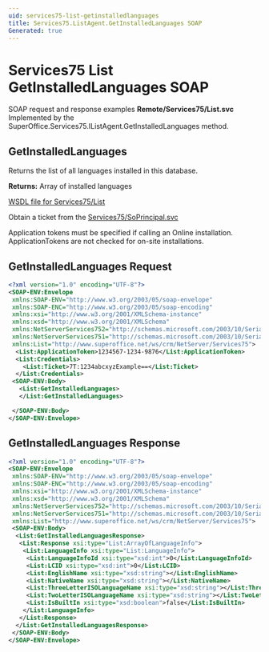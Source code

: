 ```yaml
---
uid: services75-list-getinstalledlanguages
title: Services75.ListAgent.GetInstalledLanguages SOAP
Generated: true
---
```


# Services75 List GetInstalledLanguages SOAP

SOAP request and response examples **Remote/Services75/List.svc**
Implemented by the <see cref="M:SuperOffice.Services75.IListAgent.GetInstalledLanguages">SuperOffice.Services75.IListAgent.GetInstalledLanguages</see> method.

## GetInstalledLanguages

Returns the list of all languages installed in this database.


**Returns:** Array of installed languages


[WSDL file for Services75/List](../Services75-List.md)

Obtain a ticket from the [Services75/SoPrincipal.svc](../SoPrincipal/SoPrincipal.md)

Application tokens must be specified if calling an Online installation. ApplicationTokens are not checked for on-site installations.

## GetInstalledLanguages Request

```xml
<?xml version="1.0" encoding="UTF-8"?>
<SOAP-ENV:Envelope
 xmlns:SOAP-ENV="http://www.w3.org/2003/05/soap-envelope"
 xmlns:SOAP-ENC="http://www.w3.org/2003/05/soap-encoding"
 xmlns:xsi="http://www.w3.org/2001/XMLSchema-instance"
 xmlns:xsd="http://www.w3.org/2001/XMLSchema"
 xmlns:NetServerServices752="http://schemas.microsoft.com/2003/10/Serialization/Arrays"
 xmlns:NetServerServices751="http://schemas.microsoft.com/2003/10/Serialization/"
 xmlns:List="http://www.superoffice.net/ws/crm/NetServer/Services75">
  <List:ApplicationToken>1234567-1234-9876</List:ApplicationToken>
  <List:Credentials>
    <List:Ticket>7T:1234abcxyzExample==</List:Ticket>
  </List:Credentials>
 <SOAP-ENV:Body>
   <List:GetInstalledLanguages>
   </List:GetInstalledLanguages>

 </SOAP-ENV:Body>
</SOAP-ENV:Envelope>

```


## GetInstalledLanguages Response

```xml
<?xml version="1.0" encoding="UTF-8"?>
<SOAP-ENV:Envelope
 xmlns:SOAP-ENV="http://www.w3.org/2003/05/soap-envelope"
 xmlns:SOAP-ENC="http://www.w3.org/2003/05/soap-encoding"
 xmlns:xsi="http://www.w3.org/2001/XMLSchema-instance"
 xmlns:xsd="http://www.w3.org/2001/XMLSchema"
 xmlns:NetServerServices752="http://schemas.microsoft.com/2003/10/Serialization/Arrays"
 xmlns:NetServerServices751="http://schemas.microsoft.com/2003/10/Serialization/"
 xmlns:List="http://www.superoffice.net/ws/crm/NetServer/Services75">
 <SOAP-ENV:Body>
  <List:GetInstalledLanguagesResponse>
   <List:Response xsi:type="List:ArrayOfLanguageInfo">
    <List:LanguageInfo xsi:type="List:LanguageInfo">
     <List:LanguageInfoId xsi:type="xsd:int">0</List:LanguageInfoId>
     <List:LCID xsi:type="xsd:int">0</List:LCID>
     <List:EnglishName xsi:type="xsd:string"></List:EnglishName>
     <List:NativeName xsi:type="xsd:string"></List:NativeName>
     <List:ThreeLetterISOLanguageName xsi:type="xsd:string"></List:ThreeLetterISOLanguageName>
     <List:TwoLetterISOLanguageName xsi:type="xsd:string"></List:TwoLetterISOLanguageName>
     <List:IsBuiltIn xsi:type="xsd:boolean">false</List:IsBuiltIn>
    </List:LanguageInfo>
   </List:Response>
  </List:GetInstalledLanguagesResponse>
 </SOAP-ENV:Body>
</SOAP-ENV:Envelope>

```

